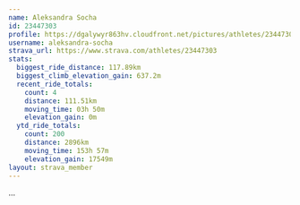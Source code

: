 ```yaml
---
name: Aleksandra Socha
id: 23447303
profile: https://dgalywyr863hv.cloudfront.net/pictures/athletes/23447303/14745546/4/large.jpg
username: aleksandra-socha
strava_url: https://www.strava.com/athletes/23447303
stats:
  biggest_ride_distance: 117.89km
  biggest_climb_elevation_gain: 637.2m
  recent_ride_totals:
    count: 4
    distance: 111.51km
    moving_time: 03h 50m
    elevation_gain: 0m
  ytd_ride_totals:
    count: 200
    distance: 2896km
    moving_time: 153h 57m
    elevation_gain: 17549m
layout: strava_member
--- 
```

...
